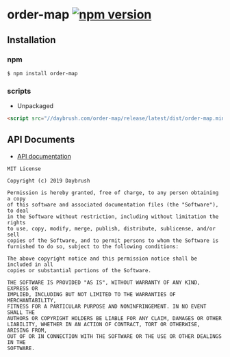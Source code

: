# order-map [![npm version](https://badge.fury.io/js/order-map.svg)](https://badge.fury.io/js/order-map)


## Installation
### npm
```bash
$ npm install order-map
```

### scripts
* Unpackaged

```html
<script src="//daybrush.com/order-map/release/latest/dist/order-map.min.js"></script>
```

## API Documents
* [API documentation](https://daybrush.com/order-map/release/latest/doc/)

```
MIT License

Copyright (c) 2019 Daybrush

Permission is hereby granted, free of charge, to any person obtaining a copy
of this software and associated documentation files (the "Software"), to deal
in the Software without restriction, including without limitation the rights
to use, copy, modify, merge, publish, distribute, sublicense, and/or sell
copies of the Software, and to permit persons to whom the Software is
furnished to do so, subject to the following conditions:

The above copyright notice and this permission notice shall be included in all
copies or substantial portions of the Software.

THE SOFTWARE IS PROVIDED "AS IS", WITHOUT WARRANTY OF ANY KIND, EXPRESS OR
IMPLIED, INCLUDING BUT NOT LIMITED TO THE WARRANTIES OF MERCHANTABILITY,
FITNESS FOR A PARTICULAR PURPOSE AND NONINFRINGEMENT. IN NO EVENT SHALL THE
AUTHORS OR COPYRIGHT HOLDERS BE LIABLE FOR ANY CLAIM, DAMAGES OR OTHER
LIABILITY, WHETHER IN AN ACTION OF CONTRACT, TORT OR OTHERWISE, ARISING FROM,
OUT OF OR IN CONNECTION WITH THE SOFTWARE OR THE USE OR OTHER DEALINGS IN THE
SOFTWARE.
```
